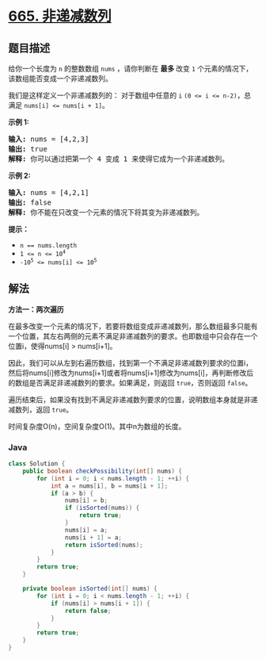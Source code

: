 # [665. 非递减数列](https://leetcode.cn/problems/non-decreasing-array)

## 题目描述

<p>给你一个长度为&nbsp;<code>n</code>&nbsp;的整数数组<meta charset="UTF-8" />&nbsp;<code>nums</code>&nbsp;，请你判断在 <strong>最多 </strong>改变&nbsp;<code>1</code> 个元素的情况下，该数组能否变成一个非递减数列。</p>

<p>我们是这样定义一个非递减数列的：&nbsp;对于数组中任意的&nbsp;<code>i</code> <code>(0 &lt;= i &lt;= n-2)</code>，总满足 <code>nums[i] &lt;= nums[i + 1]</code>。</p>

<p><strong>示例 1:</strong></p>

<pre>
<strong>输入:</strong> nums = [4,2,3]
<strong>输出:</strong> true
<strong>解释:</strong> 你可以通过把第一个 4 变成 1 来使得它成为一个非递减数列。
</pre>

<p><strong>示例 2:</strong></p>

<pre>
<strong>输入:</strong> nums = [4,2,1]
<strong>输出:</strong> false
<strong>解释:</strong> 你不能在只改变一个元素的情况下将其变为非递减数列。
</pre>

<p><strong>提示：</strong></p>
<meta charset="UTF-8" />

<ul>
	<li><code>n == nums.length</code></li>
	<li><code>1 &lt;= n &lt;= 10<sup>4</sup></code></li>
	<li><code>-10<sup>5</sup>&nbsp;&lt;= nums[i] &lt;= 10<sup>5</sup></code></li>
</ul>

## 解法

**方法一：两次遍历**

在最多改变一个元素的情况下，若要将数组变成非递减数列，那么数组最多只能有一个位置，其左右两侧的元素不满足非递减数列的要求。也即数组中只会存在一个位置i，使得nums[i] > nums[i+1]。

因此，我们可以从左到右遍历数组，找到第一个不满足非递减数列要求的位置i，然后将nums[i]修改为nums[i+1]或者将nums[i+1]修改为nums[i]，再判断修改后的数组是否满足非递减数列的要求。如果满足，则返回 `true`，否则返回 `false`。

遍历结束后，如果没有找到不满足非递减数列要求的位置，说明数组本身就是非递减数列，返回 `true`。

时间复杂度O(n)，空间复杂度O(1)。其中n为数组的长度。

### **Java**

```java
class Solution {
    public boolean checkPossibility(int[] nums) {
        for (int i = 0; i < nums.length - 1; ++i) {
            int a = nums[i], b = nums[i + 1];
            if (a > b) {
                nums[i] = b;
                if (isSorted(nums)) {
                    return true;
                }
                nums[i] = a;
                nums[i + 1] = a;
                return isSorted(nums);
            }
        }
        return true;
    }

    private boolean isSorted(int[] nums) {
        for (int i = 0; i < nums.length - 1; ++i) {
            if (nums[i] > nums[i + 1]) {
                return false;
            }
        }
        return true;
    }
}
```
